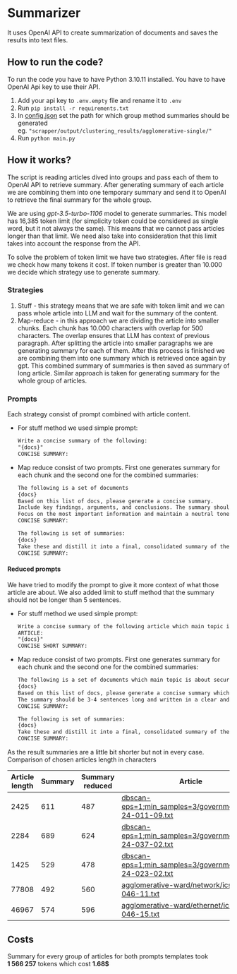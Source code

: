# Summarizer

It uses OpenAI API to create summarization of documents and saves the results into text files.

## How to run the code?
To run the code you have to have Python 3.10.11 installed.
You have to have OpenAI Api key to use their API.

1. Add your api key to `.env.empty` file and rename it to `.env`
1. Run `pip install -r requirements.txt`
1. In [config.json](../config.json) set the path for which group method summaries should be generated <br /> 
    eg. `"scrapper/output/clustering_results/agglomerative-single/"`
1. Run `python main.py`

## How it works?

The script is reading articles dived into groups and pass each of them to OpenAI API to retrieve summary. After generating summary of each article we are combining them into one temporary summary and send it to OpenAI to retrieve the final summary for the whole group.

We are using _gpt-3.5-turbo-1106_ model to generate summaries. This model has 16,385 token limit (for simplicity token could be considered as single word, but it not always the same). This means that we cannot pass articles longer than that limit. We need also take into consideration that this limit takes into account the response from the API. 

To solve the problem of token limit we have two strategies. After file is read we check how many tokens it cost. If token number is greater than 10.000 we decide which strategy use to generate summary. 

### Strategies
1. Stuff - this strategy means that we are safe with token limit and we can pass whole article into LLM and wait for the summary of the content.
1. Map-reduce - in this approach we are dividing the article into smaller chunks. Each chunk has 10.000 characters with overlap for 500 characters. The overlap ensures that LLM has context of previous paragraph. After splitting the article into smaller paragraphs we are generating summary for each of them. After this process is finished we are combining them into one summary which is retrieved once again by gpt. This combined summary of summaries is then saved as summary of long article. Similar approach is taken for generating summary for the whole group of articles.

### Prompts
Each strategy consist of prompt combined with article content. 

* For stuff method we used simple prompt:
    ```txt
    Write a concise summary of the following:
    "{docs}"
    CONCISE SUMMARY:
    ```
* Map reduce consist of two prompts. First one generates summary for each chunk and the second one for the combined summaries:
    ```txt
    The following is a set of documents
    {docs}
    Based on this list of docs, please generate a concise summary.
    Include key findings, arguments, and conclusions. The summary should be 3-4 sentences long and written in a clear and coherent manner.
    Focus on the most important information and maintain a neutral tone throughout. 
    CONCISE SUMMARY:
    ```

    ```txt
    The following is set of summaries:
    {docs}
    Take these and distill it into a final, consolidated summary of the main themes. 
    CONCISE SUMMARY:
    ```

#### Reduced prompts

We have tried to modify the prompt to give it more context of what those article are about. We also added limit to stuff method that the summary should not be longer than 5 sentences. 

* For stuff method we used simple prompt:
    ```txt
    Write a concise summary of the following article which main topic is about security related to internet security. The summary should include key recommendations regarding protection and shortly describe vulnerabilities. Summary don't have to include information about who has been reported about vulnerabilities and where to find more information. Summary should only contain what is the problem and how to solve this. The summary should be as short as possible and not be longer than 5 sentences.
    ARTICLE:
    "{docs}"
    CONCISE SHORT SUMMARY:
    ```
* Map reduce consist of two prompts. First one generates summary for each chunk and the second one for the combined summaries:
    ```txt
    The following is a set of documents which main topic is about security related to internet security
    {docs}
    Based on this list of docs, please generate a concise summary which should include key recommendations regarding protection and shortly describe vulnerabilities. Summary don't have to include information about who has been reported about vulnerabilities and where to find more information. Summary should only contain what is the problem and how to solve this.
    The summary should be 3-4 sentences long and written in a clear and coherent manner.
    CONCISE SUMMARY:
    ```

    ```txt
    The following is set of summaries:
    {docs}
    Take these and distill it into a final, consolidated summary of the main themes. 
    CONCISE SUMMARY:
    ```

As the result summaries are a little bit shorter but not in every case. Comparison of chosen articles length in characters

| Article length | Summary | Summary reduced | Article                                                                                                                              |
| -------------- | ------- | --------------- | ------------------------------------------------------------------------------------------------------------------------------------ |
| 2425           | 611     | 487             | [dbscan-eps=1;min_samples=3/government/icsa-24-011-09.txt](../scrapper/output/clustering_results/kmeans/ethernet/icsa-24-011-09.txt) |
| 2284           | 689     | 624             | [dbscan-eps=1;min_samples=3/government/icsa-24-037-02.txt](../scrapper/output/clustering_results/kmeans/ethernet/icsa-24-037-02.txt) |
| 1425           | 529     | 478             | [dbscan-eps=1;min_samples=3/government/icsa-24-023-02.txt](../scrapper/output/clustering_results/kmeans/ethernet/icsa-24-023-02.txt) |
| 77808          | 492     | 560             | [agglomerative-ward/network/icsa-24-046-11.txt](../scrapper/output/clustering_results/agglomerative-ward/network/icsa-24-046-11.txt) |
| 46967          | 574     | 596             | [agglomerative-ward/ethernet/icsa-24-046-15.txt](../scrapper/output/clustering_results/agglomerative-ward/ethernet/icsa-24-046-15.txt) |


## Costs 

Summary for every group of articles for both prompts templates took **1 566 257** tokens which cost **1.68$**
